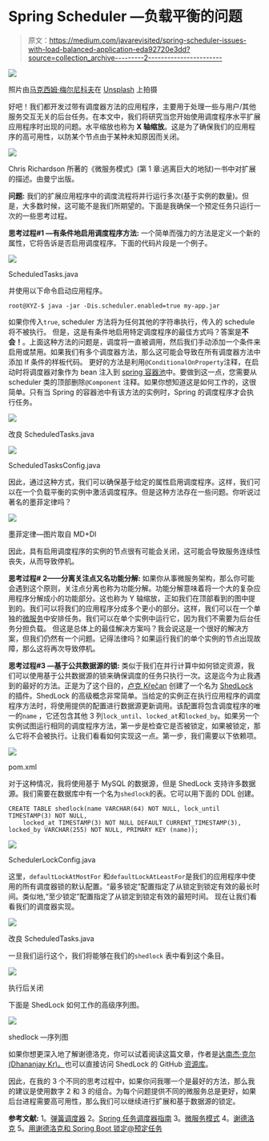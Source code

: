# Spring Scheduler —负载平衡的问题

> 原文：<https://medium.com/javarevisited/spring-scheduler-issues-with-load-balanced-application-eda92720e3dd?source=collection_archive---------2----------------------->

![](img/2d30e0edc49e506e37431e4927d42f43.png)

照片由[马克西姆·梅尔尼科夫](https://unsplash.com/@bbsody?utm_source=medium&utm_medium=referral)在 [Unsplash](https://unsplash.com?utm_source=medium&utm_medium=referral) 上拍摄

好吧！我们都开发过带有调度器方法的应用程序，主要用于处理一些与用户/其他服务交互无关的后台任务。在本文中，我们将研究当您开始使用调度程序水平扩展应用程序时出现的问题。水平缩放也称为 **X 轴缩放**。这是为了确保我们的应用程序的高可用性，以防某个节点由于某种未知原因而关闭。

![](img/4e26c5d56b6c8fd622aaf078104fa45e.png)

Chris Richardson 所著的《微服务模式》(第 1 章:逃离巨大的地狱)一书中对扩展的描述。由曼宁出版。

**问题:**
我们的扩展应用程序中的调度流程将并行运行多次(基于实例的数量)。但是，大多数时候，这可能不是我们所期望的。下面是我确保一个预定任务只运行一次的一些思考过程。

**思考过程#1 —有条件地启用调度程序方法:** 一个简单而强力的方法是定义一个新的属性，它将告诉是否启用调度程序。下面的代码片段是一个例子。

[![](img/2ad1a7eda9a5c31dbd9eac74d4872789.png)](https://javarevisited.blogspot.com/2019/02/difference-between-contextconfiguration-and-springapplicationConfiguration-annotations-in-spring-boot-testing.html)

ScheduledTasks.java

并使用以下命令启动应用程序。

```
root@XYZ-$ java -jar -Dis.scheduler.enabled=true my-app.jar
```

如果你传入`true`, scheduler 方法将为任何其他的字符串执行，传入的 schedule 将不被执行。
但是，这是有条件地启用特定调度程序的最佳方式吗？答案是**不会！**。上面这种方法的问题是，调度将一直被调用，然后我们手动添加一个条件来启用或禁用。如果我们有多个调度器方法，那么这可能会导致在所有调度器方法中添加 If 条件的样板代码。
更好的方法是利用`@ConditionalOnProperty`注释，在启动时将调度器对象作为 bean 注入到 [spring 容器池](https://javarevisited.blogspot.com/2018/11/top-20-spring-mvc-interview-questions-answers-for-java-developers.html)中。要做到这一点，您需要从 scheduler 类的顶部删除`@Component` 注释。如果你想知道这是如何工作的，这很简单。只有当 Spring 的容器池中有该方法的实例时，Spring 的调度程序才会执行任务。

![](img/68c33a558b1bc6f5cf741cec53c56071.png)

改良 ScheduledTasks.java

![](img/64dd65df2ce01bffe8d21f599f2867ca.png)

ScheduledTasksConfig.java

因此，通过这种方式，我们可以确保基于给定的属性启用调度程序。这样，我们可以在一个负载平衡的实例中激活调度程序。但是这种方法存在一些问题。你听说过著名的墨菲定律吗？

![](img/bb9d59775d9bf448a22aeee3ee082c34.png)

墨菲定律—图片取自 MD+DI

因此，具有启用调度程序的实例的节点很有可能会关闭，这可能会导致服务连续性丧失，从而导致停机。

**思考过程# 2——分离关注点又名功能分解:** 如果你从事微服务架构，那么你可能会遇到这个原则，关注点分离也称为功能分解。功能分解意味着将一个大的复杂应用程序分解成小的功能部分。这也称为 Y 轴缩放，正如我们在顶部看到的图中提到的。我们可以将我们的应用程序分成多个更小的部分。这样，我们可以在一个单独的[微服务](/javarevisited/10-best-java-microservices-courses-with-spring-boot-and-spring-cloud-6d04556bdfed)中安排任务。我们可以在单个实例中运行它，因为我们不需要为后台任务分担负载。
但这是总体上的最佳解决方案吗？我会说这是一个很好的解决方案，但我们仍然有一个问题。记得法律吗？如果运行我们的单个实例的节点出现故障，那么这将再次导致停机。

**思考过程#3 —基于公共数据源的锁:** 类似于我们在并行计算中如何锁定资源，我们可以使用基于公共数据源的锁来确保调度的任务只执行一次。这是迄今为止我遇到的最好的方法。正是为了这个目的，[卢克 Křečan](https://github.com/lukas-krecan) 创建了一个名为 [ShedLock](https://github.com/lukas-krecan/ShedLock) 的插件。ShedLock 的高级概念非常简单。当给定的实例正在执行应用程序的调度程序方法时，将使用提供的配置进行数据源更新调用。该配置将包含调度程序的唯一的`name` ，它还包含其他 3 列`lock_until`、`locked_at`和`locked_by`。如果另一个实例试图运行相同的调度程序方法，第一步是检查它是否被锁定，如果被锁定，那么它将不会被执行。让我们看看如何实现这一点。第一步，我们需要以下依赖项。

![](img/5135d7923ade7e0fdbde65e4623ee09b.png)

pom.xml

对于这种情况，我将使用基于 MySQL 的数据源，但是 ShedLock 支持许多数据源。我们需要在数据库中有一个名为`shedlock`的表。它可以用下面的 DDL 创建。

```
CREATE TABLE shedlock(name VARCHAR(64) NOT NULL, lock_until TIMESTAMP(3) NOT NULL,
    locked_at TIMESTAMP(3) NOT NULL DEFAULT CURRENT_TIMESTAMP(3), locked_by VARCHAR(255) NOT NULL, PRIMARY KEY (name));
```

![](img/fd3055a3c04ae54a67f96d99a3cf79ee.png)

SchedulerLockConfig.java

这里，`defaultLockAtMostFor` 和`defaultLockAtLeastFor`是我们的应用程序中使用的所有调度器锁的默认配置。“最多锁定”配置指定了从锁定到锁定有效的最长时间。类似地,“至少锁定”配置指定了从锁定到锁定有效的最短时间。
现在让我们看看我们的调度器实现。

![](img/8b4945624d2269be58e9ce75e9eb0a06.png)

改良 ScheduledTasks.java

一旦我们运行这个，我们将能够在我们的`shedlock` 表中看到这个条目。

![](img/45ea26355c327e2f6bc4eb5150e6ccc1.png)

执行后关闭

下面是 ShedLock 如何工作的高级序列图。

![](img/c9df2a598f72cbbc968ace8228f320a2.png)

shedlock —序列图

如果你想更深入地了解谢德洛克，你可以试着阅读这篇文章，作者是[达南杰·克尔(Dhananjay Kr)。](https://medium.com/u/265903511564?source=post_page-----eda92720e3dd--------------------------------)也可以直接访问 ShedLock 的 GitHub [资源库](https://github.com/lukas-krecan/ShedLock)。

因此，在我的 3 个不同的思考过程中，如果你问我哪一个是最好的方法，那么我的建议是使用数字 2 和 3 的组合。为每个问题提供不同的微服务总是更好，如果后台进程需要高可用性，那么我们可以继续进行扩展和基于数据源的锁定。

**参考文献:**
1。[弹簧调度器](https://docs.spring.io/spring-framework/docs/3.2.x/spring-framework-reference/html/scheduling.html)
2。[Spring 任务调度器指南](https://www.baeldung.com/spring-task-scheduler)
3。[微服务模式](https://microservices.io/book)
4。[谢德洛克](https://github.com/lukas-krecan/ShedLock)
5。[用谢德洛克和 Spring Boot 锁定@预定任务](https://dhananjay4058.medium.com/lock-scheduled-tasks-with-shedlock-and-spring-boot-f67200dad675)